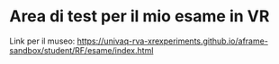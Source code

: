 # Area di test per il mio esame in VR

Link per il museo: https://univaq-rva-xrexperiments.github.io/aframe-sandbox/student/RF/esame/index.html
